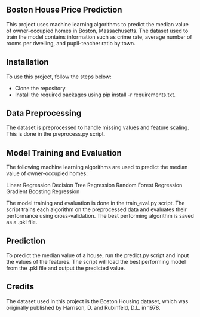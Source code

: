 ## Boston House Price Prediction

This project uses machine learning algorithms to predict the median value of owner-occupied homes in Boston, Massachusetts. The dataset used to train the model contains information such as crime rate, average number of rooms per dwelling, and pupil-teacher ratio by town.

## Installation

To use this project, follow the steps below:

* Clone the repository.
* Install the required packages using pip install -r requirements.txt.

## Data Preprocessing

The dataset is preprocessed to handle missing values and feature scaling. This is done in the preprocess.py script.

## Model Training and Evaluation

The following machine learning algorithms are used to predict the median value of owner-occupied homes:

Linear Regression
Decision Tree Regression
Random Forest Regression
Gradient Boosting Regression

The model training and evaluation is done in the train_eval.py script. The script trains each algorithm on the preprocessed data and evaluates their performance using cross-validation. The best performing algorithm is saved as a .pkl file.

## Prediction

To predict the median value of a house, run the predict.py script and input the values of the features. The script will load the best performing model from the .pkl file and output the predicted value.

## Credits

The dataset used in this project is the Boston Housing dataset, which was originally published by Harrison, D. and Rubinfeld, D.L. in 1978.




